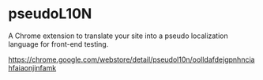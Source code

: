 pseudoL10N
==========

A Chrome extension to translate your site into a pseudo localization language for front-end testing.

https://chrome.google.com/webstore/detail/pseudol10n/oolldafdejgpnhnciahfaiaonjinfamk
